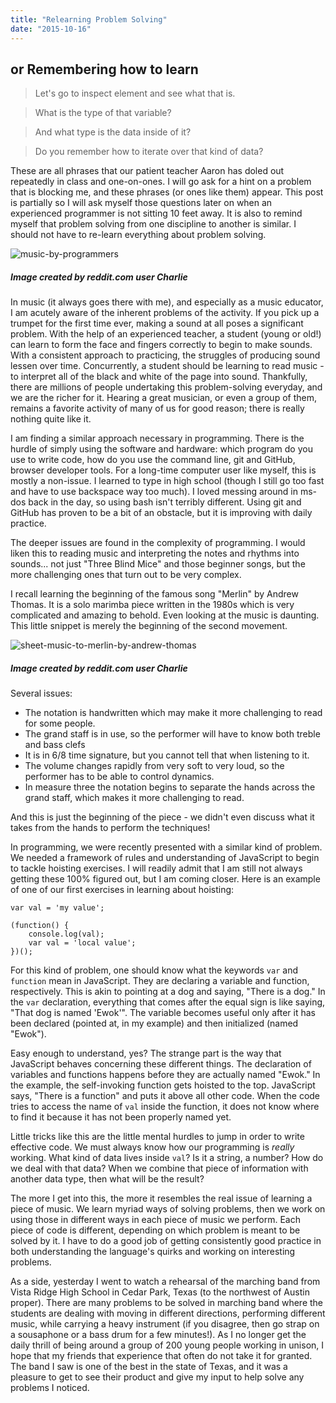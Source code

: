 ```yaml
---
title: "Relearning Problem Solving"
date: "2015-10-16"
---
```


## or Remembering how to learn

> Let's go to inspect element and see what that is.

> What is the type of that variable?

> And what type is the data inside of it?

> Do you remember how to iterate over that kind of data?

These are all phrases that our patient teacher Aaron has doled out repeatedly in class and one-on-ones. I will go ask for a hint on a problem that is blocking me, and these phrases (or ones like them) appear. This post is partially so I will ask myself those questions later on when an experienced programmer is not sitting 10 feet away. It is also to remind myself that problem solving from one discipline to another is similar. I should not have to re-learn everything about problem solving.

![music-by-programmers](https://res.cloudinary.com/drumsensei/image/upload/v1515698157/cd_cover_300px_oft6sp.jpg)

##### Image created by reddit.com user Charlie

In music (it always goes there with me), and especially as a music educator, I am acutely aware of the inherent problems of the activity. If you pick up a trumpet for the first time ever, making a sound at all poses a significant problem. With the help of an experienced teacher, a student (young or old!) can learn to form the face and fingers correctly to begin to make sounds. With a consistent approach to practicing, the struggles of producing sound lessen over time. Concurrently, a student should be learning to read music - to interpret all of the black and white of the page into sound. Thankfully, there are millions of people undertaking this problem-solving everyday, and we are the richer for it. Hearing a great musician, or even a group of them, remains a favorite activity of many of us for good reason; there is really nothing quite like it.

I am finding a similar approach necessary in programming. There is the hurdle of simply using the software and hardware: which program do you use to write code, how do you use the command line, git and GitHub, browser developer tools. For a long-time computer user like myself, this is mostly a non-issue. I learned to type in high school (though I still go too fast and have to use backspace way too much). I loved messing around in ms-dos back in the day, so using bash isn't terribly different. Using git and GitHub has proven to be a bit of an obstacle, but it is improving with daily practice.

The deeper issues are found in the complexity of programming. I would liken this to reading music and interpreting the notes and rhythms into sounds... not just "Three Blind Mice" and those beginner songs, but the more challenging ones that turn out to be very complex.

I recall learning the beginning of the famous song "Merlin" by Andrew Thomas. It is a solo marimba piece written in the 1980s which is very complicated and amazing to behold. Even looking at the music is daunting. This little snippet is merely the beginning of the second movement.

![sheet-music-to-merlin-by-andrew-thomas](https://res.cloudinary.com/drumsensei/image/upload/v1515698159/merlin_med_ojvnyn.jpg)

##### Image created by reddit.com user Charlie

Several issues:

* The notation is handwritten which may make it more challenging to read for some people.
* The grand staff is in use, so the performer will have to know both treble and bass clefs
* It is in 6/8 time signature, but you cannot tell that when listening to it.
* The volume changes rapidly from very soft to very loud, so the performer has to be able to control dynamics.
* In measure three the notation begins to separate the hands across the grand staff, which makes it more challenging to read.

And this is just the beginning of the piece - we didn't even discuss what it takes from the hands to perform the techniques!

In programming, we were recently presented with a similar kind of problem. We needed a framework of rules and understanding of JavaScript to begin to tackle hoisting exercises. I will readily admit that I am still not always getting these 100% figured out, but I am coming closer. Here is an example of one of our first exercises in learning about hoisting:

```
var val = 'my value';

(function() {
    console.log(val);
    var val = 'local value';
})();
```

For this kind of problem, one should know what the keywords `var` and `function` mean in JavaScript. They are declaring a variable and function, respectively. This is akin to pointing at a dog and saying, "There is a dog." In the `var` declaration, everything that comes after the equal sign is like saying, "That dog is named 'Ewok'". The variable becomes useful only after it has been declared (pointed at, in my example) and then initialized (named "Ewok").

Easy enough to understand, yes? The strange part is the way that JavaScript behaves concerning these different things. The declaration of variables and functions happens before they are actually named "Ewok." In the example, the self-invoking function gets hoisted to the top. JavaScript says, "There is a function" and puts it above all other code. When the code tries to access the name of `val` inside the function, it does not know where to find it because it has not been properly named yet.

Little tricks like this are the little mental hurdles to jump in order to write effective code. We must always know how our programming is _really_ working. What kind of data lives inside `val`? Is it a string, a number? How do we deal with that data? When we combine that piece of information with another data type, then what will be the result?

The more I get into this, the more it resembles the real issue of learning a piece of music. We learn myriad ways of solving problems, then we work on using those in different ways in each piece of music we perform. Each piece of code is different, depending on which problem is meant to be solved by it. I have to do a good job of getting consistently good practice in both understanding the language's quirks and working on interesting problems.

As a side, yesterday I went to watch a rehearsal of the marching band from Vista Ridge High School in Cedar Park, Texas (to the northwest of Austin proper). There are many problems to be solved in marching band where the students are dealing with moving in different directions, performing different music, while carrying a heavy instrument (if you disagree, then go strap on a sousaphone or a bass drum for a few minutes!). As I no longer get the daily thrill of being around a group of 200 young people working in unison, I hope that my friends that experience that often do not take it for granted. The band I saw is one of the best in the state of Texas, and it was a pleasure to get to see their product and give my input to help solve any problems I noticed.
